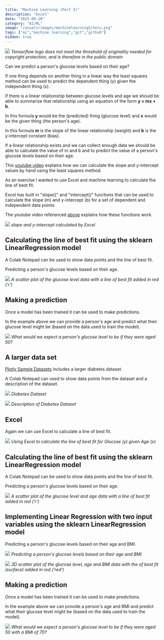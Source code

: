 ```yaml
---
title: "Machine Learning (Part 5)"
description: "Excel"
date: "2025-09-20"
category: "AI/ML"
image: "/assets/images/machinelearning5/hero.png"
tags: ["ai","machine learning","git","github"]
hidden: true
---
```


![](/assets/images/machinelearning5/tensorflow-logo.svg)
*Tensorflow logo does not meet the threshold of originality needed for copyright protection, and is therefore in the public domain*


Can we predict a person's glucose levels based on their age?

If one thing depends on another thing in a linear way the least squares method can be used to predict the dependent thing (y) given the independent thing (x).

If there is a linear relationship between glucose levels and age we should be able to summarize that relationship using an equation of the form **y = mx + b**.

In this formula **y** would be the (predicted) thing (glucose level) and **x** would be the given thing (the person's age).

In this formula **m** is the slope of the linear relationship (weight) and **b** is the y-intercept constant (bias).

If a linear relationship exists and we can collect enough data we should be able to calculate the value of m and b and to predict the value of a person's glucose levels based on their age.

This [youtube video](https://www.youtube.com/watch?v=p_fu7gIikxY) explains how we can calculate the slope and y-intercept values by hand  using the least squares method.

As an exercise I wanted to use Excel and machine learning to calculate the line of best fit.


Excel has built in "slope()" and "intercept()" functions that can be used to calculate the slope (m) and y-intercept (b) for a set of dependent and independent data points.

The youtube video referenced [above](https://www.youtube.com/watch?v=p_fu7gIikxY) explains how these functions work.

![](/assets/images/machinelearning5/screen-shot-2022-06-10-at-9.03.43-am-629x414.png)
*slope and y-intercept calculated by Excel*


## Calculating the line of best fit using the sklearn LinearRegression model

A Colab Notepad can be used to show data points and the line of best fit.

Predicting a person's glucose levels based on their age.

![](/assets/images/machinelearning5/screen-shot-2022-06-13-at-10.38.18-am-987x1048.png)
*A scatter plot of the glucose level data with a line of best fit added in red ('r')*


## Making a prediction

Once a model has been trained it can be used to make predictions.

In the example above we can provide a person's age and predict what their glucose level might be (based on the data used to train the model).

![](/assets/images/machinelearning5/screen-shot-2022-06-13-at-1.38.01-pm-831x71.png)
*What would we expect a person's glucose level to be if they were aged 50?*


## A larger data set

[Plotly Sample Datasets](https://github.com/plotly/datasets) includes a larger diabetes dataset.

A Colab Notepad can used to show data points from the dataset and a description of the dataset.

![](/assets/images/machinelearning5/screen-shot-2022-06-11-at-2.03.18-pm-1007x671.png)
*Diabetes Dataset*

![](/assets/images/machinelearning5/screen-shot-2022-06-11-at-2.03.38-pm-1189x503.png)
*Description of Diabetes Dataset*


## Excel

Again we can use Excel to calculate a line of best fit.

![](/assets/images/machinelearning5/screen-shot-2022-06-11-at-1.52.11-pm-891x413.png)
*Using Excel to calculate the line of best fit for Glucose (y) given Age (x)*


## Calculating the line of best fit using the sklearn LinearRegression model

A Colab Notepad can be used to show data points and the line of best fit.

Predicting a person's glucose levels based on their age.

![](/assets/images/machinelearning5/screen-shot-2022-06-13-at-10.59.36-am-981x1033.png)
*A scatter plot of the glucose level and age data with a line of best fit added in red ('r')*


## Implementing Linear Regression with two input variables using the sklearn LinearRegression model

Predicting a person's glucose levels based on their age and BMI.

![](/assets/images/machinelearning5/screen-shot-2022-06-13-at-12.09.40-pm-803x1187.png)
*Predicting a person's glucose levels based on their age and BMI*

![](/assets/images/machinelearning5/screen-shot-2022-06-13-at-12.09.50-pm-678x371.png)
*3D scatter plot of the glucose level, age and BMI data with the of best fit (surface) added in red ('red')*


## Making a prediction

Once a model has been trained it can be used to make predictions.

In the example above we can provide a person's age and BMI and predict what their glucose level might be (based on the data used to train the model).

![](/assets/images/machinelearning5/screen-shot-2022-06-13-at-1.54.58-pm-830x100.png)
*What would we expect a person's glucose level to be if they were aged 50 with a BMI of 70?*
